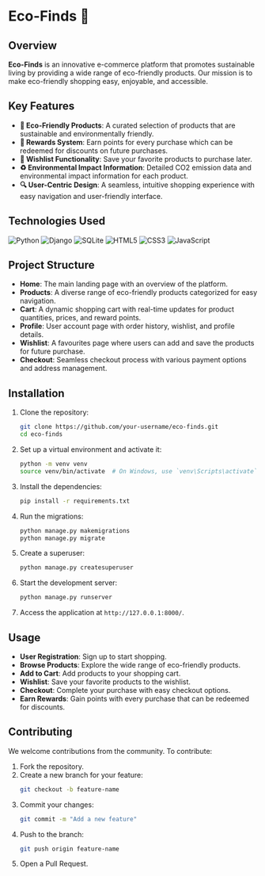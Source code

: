 # Eco-Finds 🌿


## Overview

**Eco-Finds** is an innovative e-commerce platform that promotes sustainable living by providing a wide range of eco-friendly products. Our mission is to make eco-friendly shopping easy, enjoyable, and accessible. 

## Key Features

- **🌱 Eco-Friendly Products**: A curated selection of products that are sustainable and environmentally friendly.
- **🎁 Rewards System**: Earn points for every purchase which can be redeemed for discounts on future purchases.
- **📝 Wishlist Functionality**: Save your favorite products to purchase later.
- **♻️ Environmental Impact Information**: Detailed CO2 emission data and environmental impact information for each product.
- **🔍 User-Centric Design**: A seamless, intuitive shopping experience with easy navigation and user-friendly interface.

## Technologies Used

![Python](https://img.shields.io/badge/Python-3776AB?style=for-the-badge&logo=python&logoColor=white)
![Django](https://img.shields.io/badge/Django-092E20?style=for-the-badge&logo=django&logoColor=white)
![SQLite](https://img.shields.io/badge/SQLite-003B57?style=for-the-badge&logo=sqlite&logoColor=white)
![HTML5](https://img.shields.io/badge/HTML5-E34F26?style=for-the-badge&logo=html5&logoColor=white)
![CSS3](https://img.shields.io/badge/CSS3-1572B6?style=for-the-badge&logo=css3&logoColor=white)
![JavaScript](https://img.shields.io/badge/JavaScript-F7DF1E?style=for-the-badge&logo=javascript&logoColor=black)

## Project Structure

- **Home**: The main landing page with an overview of the platform.
- **Products**: A diverse range of eco-friendly products categorized for easy navigation.
- **Cart**: A dynamic shopping cart with real-time updates for product quantities, prices, and reward points.
- **Profile**: User account page with order history, wishlist, and profile details.
- **Wishlist**: A favourites page where users can add and save the products for future purchase.
- **Checkout**: Seamless checkout process with various payment options and address management.

## Installation

1. Clone the repository:
    ```bash
    git clone https://github.com/your-username/eco-finds.git
    cd eco-finds
    ```

2. Set up a virtual environment and activate it:
    ```bash
    python -m venv venv
    source venv/bin/activate  # On Windows, use `venv\Scripts\activate`
    ```

3. Install the dependencies:
    ```bash
    pip install -r requirements.txt
    ```

4. Run the migrations:
    ```bash
    python manage.py makemigrations
    python manage.py migrate
    ```

5. Create a superuser:
    ```bash
    python manage.py createsuperuser
    ```

6. Start the development server:
    ```bash
    python manage.py runserver
    ```

7. Access the application at `http://127.0.0.1:8000/`.

## Usage

- **User Registration**: Sign up to start shopping.
- **Browse Products**: Explore the wide range of eco-friendly products.
- **Add to Cart**: Add products to your shopping cart.
- **Wishlist**: Save your favorite products to the wishlist.
- **Checkout**: Complete your purchase with easy checkout options.
- **Earn Rewards**: Gain points with every purchase that can be redeemed for discounts.

## Contributing

We welcome contributions from the community. To contribute:

1. Fork the repository.
2. Create a new branch for your feature:
    ```bash
    git checkout -b feature-name
    ```
3. Commit your changes:
    ```bash
    git commit -m "Add a new feature"
    ```
4. Push to the branch:
    ```bash
    git push origin feature-name
    ```
5. Open a Pull Request.

